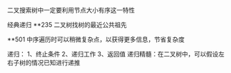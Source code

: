 二叉搜索树中一定要利用节点大小有序这一特性

经典递归
**235 二叉树找树的最近公共祖先

**501 中序遍历时可以稍微复杂点，以获得更多信息，节省复杂度

递归：
1、终止条件
2、递归工作
3、返回值
递归精髓：在二叉树中，可以假设左右子树的情况已知进行递推


